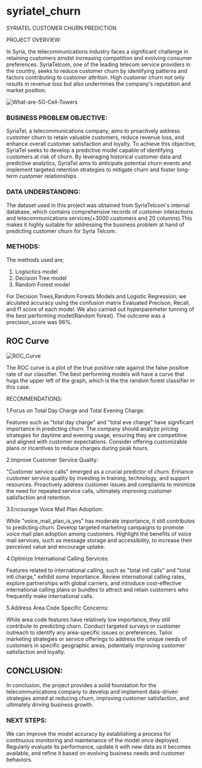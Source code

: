 # syriatel_churn

SYRIATEL CUSTOMER CHURN PREDICTION

PROJECT OVERVIEW: 

In Syria, the telecommunications industry faces a significant challenge in retaining customers amidst increasing competition and evolving consumer preferences. SyriaTelcom, one of the leading telecom service providers in the country, seeks to reduce customer churn by identifying patterns and factors contributing to customer attrition. High customer churn not only results in revenue loss but also undermines the company's reputation and market position.

![What-are-5G-Cell-Towers](https://github.com/Saoke1219/syriatel_churn/assets/144167777/4063cd6c-72d9-4b5a-a2f8-a0a6d1775eeb)


### BUSINESS PROBLEM OBJECTIVE:

SyriaTel, a telecommunications company, aims to proactively address customer churn to retain valuable customers, reduce revenue loss, and enhance overall customer satisfaction and loyalty. To achieve this objective, SyriaTel seeks to develop a predictive model capable of identifying customers at risk of churn. By leveraging historical customer data and predictive analytics, SyriaTel aims to anticipate potential churn events and implement targeted retention strategies to mitigate churn and foster long-term customer relationships.


### DATA UNDERSTANDING:

The dataset used in this project was obtained from SyriaTelcom's internal database, which contains comprehensive records of customer interactions and telecommunications services(+3000 customers and 20 columns).This makes it highly suitable for addressing the business problem at hand of predicting customer churn for Syria Telcom.


### METHODS:
The methods used are;
1. Logisctics model
2. Decision Tree model
3. Random Forest model

For Decision Trees,Random Forests Models and Logistic Regression; we alculated accuracy using the confusion matrix
Evaluated Precison, Recall, and f1 score of each model.
 We also carried out hyperparemeter tunning of the best performing model(Random forest). 
The outcome was a precision_score was 96%.

## ROC Curve

![ROC_Curve](https://github.com/Saoke1219/syriatel_churn/assets/144167777/903a650f-23ce-46ae-97ed-7d0e76cf7f48)


The ROC curve is a plot of the true positive rate against the false positive rate of our classifier. The best performing models will have a curve that hugs the upper left of the graph, which is the the random forest classifier in this case.

RECOMMENDATIONS:

1.Focus on Total Day Charge and Total Evening Charge:

Features such as "total day charge" and "total eve charge" have significant importance in predicting churn. The company should analyze pricing strategies for daytime and evening usage, ensuring they are competitive and aligned with customer expectations. Consider offering customizable plans or incentives to reduce charges during peak hours.

2.Improve Customer Service Quality:

"Customer service calls" emerged as a crucial predictor of churn. Enhance customer service quality by investing in training, technology, and support resources. Proactively address customer issues and complaints to minimize the need for repeated service calls, ultimately improving customer satisfaction and retention.

3.Encourage Voice Mail Plan Adoption:

While "voice_mail_plan_is_yes" has moderate importance, it still contributes to predicting churn. Develop targeted marketing campaigns to promote voice mail plan adoption among customers. Highlight the benefits of voice mail services, such as message storage and accessibility, to increase their perceived value and encourage uptake.

4.Optimize International Calling Services:

Features related to international calling, such as "total intl calls" and "total intl charge," exhibit some importance. Review international calling rates, explore partnerships with global carriers, and introduce cost-effective international calling plans or bundles to attract and retain customers who frequently make international calls.

5.Address Area Code Specific Concerns:

While area code features have relatively low importance, they still contribute to predicting churn. Conduct targeted surveys or customer outreach to identify any area-specific issues or preferences. Tailor marketing strategies or service offerings to address the unique needs of customers in specific geographic areas, potentially improving customer satisfaction and loyalty.

## CONCLUSION:

In conclusion, the project provides a solid foundation for the telecommunications company to develop and implement data-driven strategies aimed at reducing churn, improving customer satisfaction, and ultimately driving business growth.

### NEXT STEPS:
We can improve the model accuracy by establishing a process for continuous monitoring and maintenance of the model once deployed. Regularly evaluate its performance, update it with new data as it becomes available, and refine it based on evolving business needs and customer behaviors.












    













